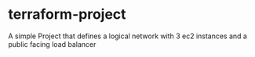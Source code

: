 # terraform-project
A simple Project that defines a logical network with 3 ec2 instances and a public facing load balancer
